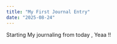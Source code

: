 ```yaml
---
title: "My First Journal Entry"
date: "2025-08-24"
---
```

    
Starting My journaling from today , Yeaa !!
